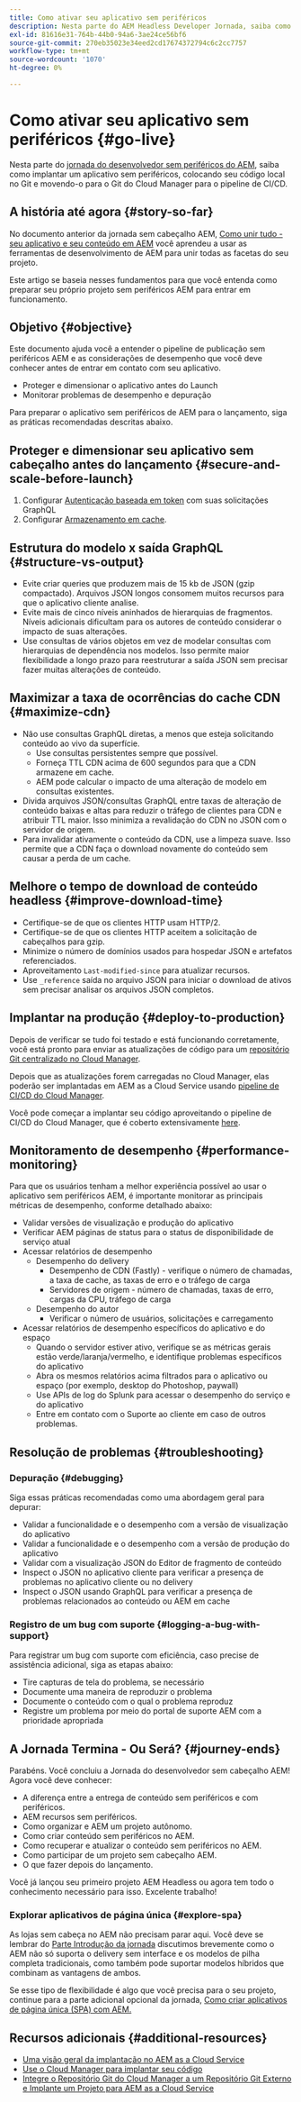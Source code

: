 ```yaml
---
title: Como ativar seu aplicativo sem periféricos
description: Nesta parte do AEM Headless Developer Jornada, saiba como implantar um aplicativo sem periféricos, colocando seu código local no Git e movendo-o para o Cloud Manager Git para o pipeline de CI/CD.
exl-id: 81616e31-764b-44b0-94a6-3ae24ce56bf6
source-git-commit: 270eb35023e34eed2cd17674372794c6c2cc7757
workflow-type: tm+mt
source-wordcount: '1070'
ht-degree: 0%

---
```


# Como ativar seu aplicativo sem periféricos {#go-live}

Nesta parte do [jornada do desenvolvedor sem periféricos do AEM](overview.md), saiba como implantar um aplicativo sem periféricos, colocando seu código local no Git e movendo-o para o Git do Cloud Manager para o pipeline de CI/CD.

## A história até agora {#story-so-far}

No documento anterior da jornada sem cabeçalho AEM, [Como unir tudo - seu aplicativo e seu conteúdo em AEM](put-it-all-together.md) você aprendeu a usar as ferramentas de desenvolvimento de AEM para unir todas as facetas do seu projeto.

Este artigo se baseia nesses fundamentos para que você entenda como preparar seu próprio projeto sem periféricos AEM para entrar em funcionamento.

## Objetivo {#objective}

Este documento ajuda você a entender o pipeline de publicação sem periféricos AEM e as considerações de desempenho que você deve conhecer antes de entrar em contato com seu aplicativo.

* Proteger e dimensionar o aplicativo antes do Launch
* Monitorar problemas de desempenho e depuração

<!-- Alexandru: this is a bit redundant, to review again later

## Prepare your AEM Headless Application for Go-Live {#prepare-your-aem-headless-application-for-golive}

-->
Para preparar o aplicativo sem periféricos de AEM para o lançamento, siga as práticas recomendadas descritas abaixo.

## Proteger e dimensionar seu aplicativo sem cabeçalho antes do lançamento {#secure-and-scale-before-launch}

1. Configurar [Autenticação baseada em token](/help/headless/security/authentication.md) com suas solicitações GraphQL
1. Configurar [Armazenamento em cache](/help/implementing/dispatcher/caching.md).

## Estrutura do modelo x saída GraphQL {#structure-vs-output}

* Evite criar queries que produzem mais de 15 kb de JSON (gzip compactado). Arquivos JSON longos consomem muitos recursos para que o aplicativo cliente analise.
* Evite mais de cinco níveis aninhados de hierarquias de fragmentos. Níveis adicionais dificultam para os autores de conteúdo considerar o impacto de suas alterações.
* Use consultas de vários objetos em vez de modelar consultas com hierarquias de dependência nos modelos. Isso permite maior flexibilidade a longo prazo para reestruturar a saída JSON sem precisar fazer muitas alterações de conteúdo.

## Maximizar a taxa de ocorrências do cache CDN {#maximize-cdn}

* Não use consultas GraphQL diretas, a menos que esteja solicitando conteúdo ao vivo da superfície.
   * Use consultas persistentes sempre que possível.
   * Forneça TTL CDN acima de 600 segundos para que a CDN armazene em cache.
   * AEM pode calcular o impacto de uma alteração de modelo em consultas existentes.
* Divida arquivos JSON/consultas GraphQL entre taxas de alteração de conteúdo baixas e altas para reduzir o tráfego de clientes para CDN e atribuir TTL maior. Isso minimiza a revalidação do CDN no JSON com o servidor de origem.
* Para invalidar ativamente o conteúdo da CDN, use a limpeza suave. Isso permite que a CDN faça o download novamente do conteúdo sem causar a perda de um cache.

## Melhore o tempo de download de conteúdo headless {#improve-download-time}

* Certifique-se de que os clientes HTTP usam HTTP/2.
* Certifique-se de que os clientes HTTP aceitem a solicitação de cabeçalhos para gzip.
* Minimize o número de domínios usados para hospedar JSON e artefatos referenciados.
* Aproveitamento `Last-modified-since` para atualizar recursos.
* Use `_reference` saída no arquivo JSON para iniciar o download de ativos sem precisar analisar os arquivos JSON completos.

## Implantar na produção {#deploy-to-production}

Depois de verificar se tudo foi testado e está funcionando corretamente, você está pronto para enviar as atualizações de código para um [repositório Git centralizado no Cloud Manager](https://experienceleague.adobe.com/docs/experience-manager-cloud-manager/using/managing-code/setup-cloud-manager-git-integration.html).

Depois que as atualizações forem carregadas no Cloud Manager, elas poderão ser implantadas em AEM as a Cloud Service usando [pipeline de CI/CD do Cloud Manager](https://experienceleague.adobe.com/docs/experience-manager-cloud-manager/using/how-to-use/deploying-code.html).

Você pode começar a implantar seu código aproveitando o pipeline de CI/CD do Cloud Manager, que é coberto extensivamente [here](/help/implementing/deploying/overview.md).

## Monitoramento de desempenho {#performance-monitoring}

Para que os usuários tenham a melhor experiência possível ao usar o aplicativo sem periféricos AEM, é importante monitorar as principais métricas de desempenho, conforme detalhado abaixo:

* Validar versões de visualização e produção do aplicativo
* Verificar AEM páginas de status para o status de disponibilidade de serviço atual
* Acessar relatórios de desempenho
   * Desempenho do delivery
      * Desempenho de CDN (Fastly) - verifique o número de chamadas, a taxa de cache, as taxas de erro e o tráfego de carga
      * Servidores de origem - número de chamadas, taxas de erro, cargas da CPU, tráfego de carga
   * Desempenho do autor
      * Verificar o número de usuários, solicitações e carregamento
* Acessar relatórios de desempenho específicos do aplicativo e do espaço
   * Quando o servidor estiver ativo, verifique se as métricas gerais estão verde/laranja/vermelho, e identifique problemas específicos do aplicativo
   * Abra os mesmos relatórios acima filtrados para o aplicativo ou espaço (por exemplo, desktop do Photoshop, paywall)
   * Use APIs de log do Splunk para acessar o desempenho do serviço e do aplicativo
   * Entre em contato com o Suporte ao cliente em caso de outros problemas.

## Resolução de problemas {#troubleshooting}

### Depuração {#debugging}

Siga essas práticas recomendadas como uma abordagem geral para depurar:

* Validar a funcionalidade e o desempenho com a versão de visualização do aplicativo
* Validar a funcionalidade e o desempenho com a versão de produção do aplicativo
* Validar com a visualização JSON do Editor de fragmento de conteúdo
* Inspect o JSON no aplicativo cliente para verificar a presença de problemas no aplicativo cliente ou no delivery
* Inspect o JSON usando GraphQL para verificar a presença de problemas relacionados ao conteúdo ou AEM em cache

### Registro de um bug com suporte {#logging-a-bug-with-support}

Para registrar um bug com suporte com eficiência, caso precise de assistência adicional, siga as etapas abaixo:

* Tire capturas de tela do problema, se necessário
* Documente uma maneira de reproduzir o problema
* Documente o conteúdo com o qual o problema reproduz
* Registre um problema por meio do portal de suporte AEM com a prioridade apropriada

## A Jornada Termina - Ou Será? {#journey-ends}

Parabéns. Você concluiu a Jornada do desenvolvedor sem cabeçalho AEM! Agora você deve conhecer:

* A diferença entre a entrega de conteúdo sem periféricos e com periféricos.
* AEM recursos sem periféricos.
* Como organizar e AEM um projeto autônomo.
* Como criar conteúdo sem periféricos no AEM.
* Como recuperar e atualizar o conteúdo sem periféricos no AEM.
* Como participar de um projeto sem cabeçalho AEM.
* O que fazer depois do lançamento.

Você já lançou seu primeiro projeto AEM Headless ou agora tem todo o conhecimento necessário para isso. Excelente trabalho!

### Explorar aplicativos de página única {#explore-spa}

As lojas sem cabeça no AEM não precisam parar aqui. Você deve se lembrar do [Parte Introdução da jornada](getting-started.md#integration-levels) discutimos brevemente como o AEM não só suporta o delivery sem interface e os modelos de pilha completa tradicionais, como também pode suportar modelos híbridos que combinam as vantagens de ambos.

Se esse tipo de flexibilidade é algo que você precisa para o seu projeto, continue para a parte adicional opcional da jornada, [Como criar aplicativos de página única (SPA) com AEM.](create-spa.md)

## Recursos adicionais {#additional-resources}

* [Uma visão geral da implantação no AEM as a Cloud Service](/help/implementing/deploying/overview.md)
* [Use o Cloud Manager para implantar seu código](https://experienceleague.adobe.com/docs/experience-manager-cloud-manager/using/how-to-use/deploying-code.html)
* [Integre o Repositório Git do Cloud Manager a um Repositório Git Externo e Implante um Projeto para AEM as a Cloud Service](https://experienceleague.adobe.com/docs/experience-manager-learn/cloud-service/cloud-manager/devops/deploy-code.html)
